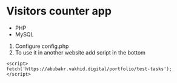 # Visitors counter app

- PHP
- MySQL

1. Configure config.php
2. To use it in another website add script in the bottom
```
<script>
fetch('https://abubakr.vakhid.digital/portfolio/test-tasks');
</script>
```
